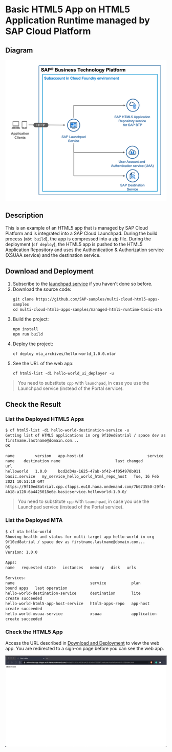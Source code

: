 # Basic HTML5 App on HTML5 Application Runtime managed by SAP Cloud Platform

## Diagram

![diagram](diagram.png)


## Description

This is an example of an HTML5 app that is managed by SAP Cloud Platform and is integrated into a SAP Cloud Launchpad. During the build process (`mbt build`), the  app is compressed into a zip file. During the deployment (`cf deploy`), the HTML5 app is pushed to the HTML5 Application Repository and uses the Authentication & Authorization service (XSUAA service) and the destination service.

## Download and Deployment
1. Subscribe to the [launchpad service](https://developers.sap.com/tutorials/cp-portal-cloud-foundry-getting-started.html) if you haven't done so before.
2. Download the source code:
    ```
    git clone https://github.com/SAP-samples/multi-cloud-html5-apps-samples
    cd multi-cloud-html5-apps-samples/managed-html5-runtime-basic-mta
    ```
3. Build the project:
    ```
    npm install
    npm run build
    ```
4. Deploy the project:
    ```
    cf deploy mta_archives/hello-world_1.0.0.mtar
    ```
5. See the URL of the web app:
    ```
    cf html5-list -di hello-world_ui_deployer -u
    ```

> You need to substitute `cpp` with `launchpad`, in case you use the Launchpad service (instead of the Portal service).

## Check the Result

### List the Deployed HTML5 Apps
```
$ cf html5-list -di hello-world-destination-service -u                                   
Getting list of HTML5 applications in org 9f10ed8atrial / space dev as firstname.lastname@domain.com...
OK

name         version   app-host-id                            service name    destination name                        last changed                    url   
helloworld   1.0.0     bcd2d34a-1625-47ab-bf42-4f054970b911   basic.service   my_service_hello_world_html_repo_host   Tue, 16 Feb 2021 10:51:10 GMT   https://9f10ed8atrial.cpp.cfapps.eu10.hana.ondemand.com/7b673550-29f4-4b18-a128-6a4425018e6e.basicservice.helloworld-1.0.0/  
```

> You need to substitute `cpp` with `launchpad`, in case you use the Launchpad service (instead of the Portal service).


### List the Deployed MTA

```
$ cf mta hello-world
Showing health and status for multi-target app hello-world in org 9f10ed8atrial / space dev as firstname.lastname@domain.com...
OK
Version: 1.0.0

Apps:
name   requested state   instances   memory   disk   urls   

Services:
name                                 service           plan          bound apps   last operation   
hello-world-destination-service      destination       lite                       create succeeded   
hello-world-html5-app-host-service   html5-apps-repo   app-host                   create succeeded   
hello-world-xsuaa-service            xsuaa             application                create succeeded  

```

### Check the HTML5 App

Access the URL described in [Download and Deployment](#download-and-deployment) to view the web app. You are redirected to a sign-on page before you can see the web app.

![webapp](result.png)
